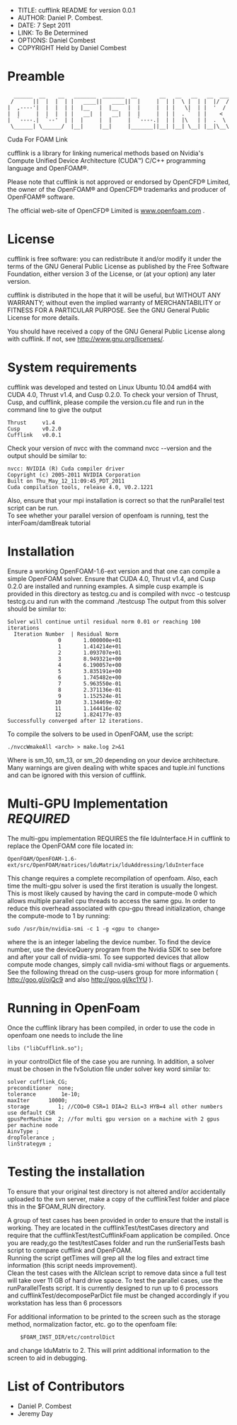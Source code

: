 * TITLE: cufflink README for version 0.0.1
* AUTHOR:   Daniel P. Combest.
* DATE:     7 Sept 2011
* LINK:     To Be Determined
* OPTIONS:  Daniel Combest
* COPYRIGHT Held by Daniel Combest

# Preamble
      ______  __    __   _______  _______  __       __   __   __   __  ___     
     /      ||  |  |  | |   ____||   ____||  |     |  | |  \ |  | |  |/  /     
    |  ,----'|  |  |  | |  |__   |  |__   |  |     |  | |   \|  | |  '  /  
    |  |     |  |  |  | |   __|  |   __|  |  |     |  | |  . `  | |    <   
    |  `----.|  `--'  | |  |     |  |     |  `----.|  | |  |\   | |  .  \
     \______| \______/  |__|     |__|     |_______||__| |__| \__| |__|\__\

Cuda For FOAM Link

cufflink is a library for linking numerical methods based on Nvidia's 
Compute Unified Device Architecture (CUDA™) C/C++ programming language
and OpenFOAM®.

Please note that cufflink is not approved or endorsed by OpenCFD® 
Limited, the owner of the OpenFOAM® and OpenCFD® trademarks and 
producer of OpenFOAM® software.

The official web-site of OpenCFD® Limited is www.openfoam.com .

# License
cufflink is free software: you can redistribute it and/or modify
it under the terms of the GNU General Public License as published by
the Free Software Foundation, either version 3 of the License, or
(at your option) any later version.

cufflink is distributed in the hope that it will be useful,
but WITHOUT ANY WARRANTY; without even the implied warranty of
MERCHANTABILITY or FITNESS FOR A PARTICULAR PURPOSE.  See the
GNU General Public License for more details.

You should have received a copy of the GNU General Public License
along with cufflink.  If not, see <http://www.gnu.org/licenses/>. 

# System requirements
cufflink was developed and tested on Linux Ubuntu 10.04 amd64 with CUDA 4.0, 
Thrust v1.4, and Cusp 0.2.0. To check your version of Thrust, Cusp, and cufflink, 
please compile the version.cu file and run in the command line to give the output

    Thrust     v1.4
    Cusp       v0.2.0
    Cufflink   v0.0.1

Check your version of nvcc with the command nvcc --version and the output should be similar to: 
    
    nvcc: NVIDIA (R) Cuda compiler driver
    Copyright (c) 2005-2011 NVIDIA Corporation
    Built on Thu_May_12_11:09:45_PDT_2011
    Cuda compilation tools, release 4.0, V0.2.1221

Also, ensure that your mpi installation is correct so that the runParallel test script can be run.  
To see whether your parallel version of openfoam is running, test the interFoam/damBreak tutorial

# Installation
Ensure a working OpenFOAM-1.6-ext version and that one can compile a simple 
OpenFOAM solver.  Ensure that CUDA 4.0, Thrust v1.4, and Cusp 0.2.0 
are installed and running examples.  A simple cusp example is provided in 
this directory as testcg.cu and is compiled with nvcc -o testcusp testcg.cu 
and run with the command ./testcusp  The output from this solver should be similar to:

    Solver will continue until residual norm 0.01 or reaching 100 iterations 
      Iteration Number  | Residual Norm
                    0       1.000000e+01
                    1       1.414214e+01
                    2       1.093707e+01
                    3       8.949321e+00
                    4       6.190057e+00
                    5       3.835191e+00
                    6       1.745482e+00
                    7       5.963550e-01
                    8       2.371136e-01
                    9       1.152524e-01
                   10       3.134469e-02
                   11       1.144416e-02
                   12       1.824177e-03
    Successfully converged after 12 iterations.

To compile the solvers to be used in OpenFOAM, use the script:  

    ./nvccWmakeAll <arch> > make.log 2>&1

Where <arch> is sm_10, sm_13, or sm_20 depending on your device architecture.  Many warnings are given dealing 
with white spaces and tuple.inl functions and can be ignored with this version of cufflink.

# Multi-GPU Implementation *****REQUIRED*****
The multi-gpu implementation REQUIRES the file lduInterface.H in cufflink to replace the OpenFOAM core file 
located in:

    OpenFOAM/OpenFOAM-1.6-ext/src/OpenFOAM/matrices/lduMatrix/lduAddressing/lduInterface 

This change requires a complete recompilation of openfoam.  Also, each time the multi-gpu solver is used the 
first iteration is usually the longest.  This is most likely caused by having the card in compute-mode 0 
which allows multiple parallel cpu threads to access the same gpu.  In order to reduce this overhead 
associated with cpu-gpu thread initialization, change the compute-mode to 1 by running:
    
    sudo /usr/bin/nvidia-smi -c 1 -g <gpu to change>

where the <gpu to change> is an integer labeling the device number.  To find the device number, use the 
deviceQuery program from the Nvidia SDK to see before and after your call of nvidia-smi.  To see supported 
devices that allow compute mode changes, simply call nvidia-smi without flags or arguements.  See the 
following thread on the cusp-users group for more information ( http://goo.gl/ojQc9 and also http://goo.gl/kc1YU ).

# Running in OpenFoam
Once the cufflink library has been compiled, in order to use the code in openfoam one needs to include the line

    libs ("libCufflink.so");

in your controlDict file of the case you are running.  In addition, a solver must be chosen in the fvSolution 
file under solver key word similar to:

    solver cufflink_CG;
    preconditioner  none;
    tolerance        1e-10;
    maxIter      10000;
    storage         1; //COO=0 CSR=1 DIA=2 ELL=3 HYB=4 all other numbers use default CSR
    gpusPerMachine  2; //for multi gpu version on a machine with 2 gpus per machine node
    AinvType ;
    dropTolerance ;
    linStrategym ;

# Testing the installation
To ensure that your original test directory is not altered and/or accidentally uploaded to the svn server, 
make a copy of the cufflinkTest folder and place this in the $FOAM_RUN directory.

A group of test cases has been provided in order to ensure that the install is working.  They are located in 
the cufflinkTest/testCases directory and require that the cufflinkTest/testCufflinkFoam application be compiled.  Once you are ready,go the test/testCases folder and run the runSerialTests bash script to compare cufflink and OpenFOAM.  
Running the script getTimes will grep all the log files and extract time information (this script needs improvement).  
Clean the test cases with the Allclean script to remove data since a full test will take over 11 GB of hard drive space.
To test the parallel cases, use the runParallelTests script.  It is currently designed to run up to 6 processors and 
cufflinkTest/decomposeParDict file must be changed accordingly if you workstation has less than 6 processors

For additional information to be printed to the screen such as the storage method, normalization factor, etc. go 
to the openfoam file:

        $FOAM_INST_DIR/etc/controlDict

and change lduMatrix to 2.  This will print additional information to the screen to aid in debugging.


# List of Contributors
* Daniel P. Combest
* Jeremy Day


    


